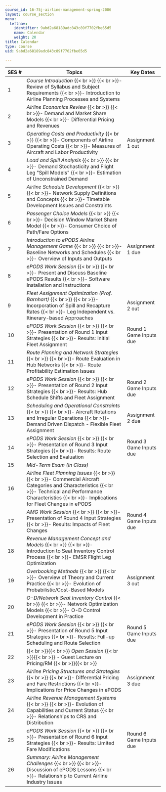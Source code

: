 ```yaml
---
course_id: 16-75j-airline-management-spring-2006
layout: course_section
menu:
  leftnav:
    identifier: 9abd2a68189adc843c89f7702fbe65d5
    name: Calendar
    weight: 20
title: Calendar
type: course
uid: 9abd2a68189adc843c89f7702fbe65d5

---
```


| SES # | Topics | Key Dates |
| --- | --- | --- |
| 1 | _Course Introduction_  {{< br >}}  {{< br >}}\- Review of Syllabus and Subject Requirements  {{< br >}}\- Introduction to Airline Planning Processes and Systems |  |
| 2 | _Airline Economics Review_  {{< br >}}  {{< br >}}\- Demand and Market Share Models  {{< br >}}\- Differential Pricing and Revenues |  |
| 3 | _Operating Costs and Productivity_  {{< br >}}  {{< br >}}\- Components of Airline Operating Costs  {{< br >}}\- Measures of Aircraft and Labor Productivity | Assignment 1 out |
| 4 | _Load and Spill Analysis_  {{< br >}}  {{< br >}}\- Demand Stochasticity and Flight Leg "Spill Models"  {{< br >}}\- Estimation of Unconstrained Demand |  |
| 5 | _Airline Schedule Development_  {{< br >}}  {{< br >}}\- Network Supply Definitions and Concepts  {{< br >}}\- Timetable Development Issues and Constraints |  |
| 6 | _Passenger Choice Models_  {{< br >}}  {{< br >}}\- Decision Window Market Share Model  {{< br >}}\- Consumer Choice of Path/Fare Options |  |
| 7 | _Introduction to ePODS Airline Management Game_  {{< br >}}  {{< br >}}\- Baseline Networks and Schedules  {{< br >}}\- Overview of Inputs and Outputs | Assignment 1 due |
| 8 | _ePODS Work Session_  {{< br >}}  {{< br >}}\- Present and Discuss Baseline ePODS Results  {{< br >}}\- Software Installation and Instructions |  |
| 9 | _Fleet Assignment Optimization (Prof. Barnhart)_  {{< br >}}  {{< br >}}\- Incorporation of Spill and Recapture Rates  {{< br >}}\- Leg Independent vs. Itinerary-based Approaches | Assignment 2 out |
| 10 | _ePODS Work Session_  {{< br >}}  {{< br >}}\- Presentation of Round 1 Input Strategies  {{< br >}}\- Results: Initial Fleet Assignment | Round 1 Game Inputs due |
| 11 | _Route Planning and Network Strategies_  {{< br >}}  {{< br >}}\- Route Evaluation in Hub Networks  {{< br >}}\- Route Profitability Estimation Issues |  |
| 12 | _ePODS Work Session_  {{< br >}}  {{< br >}}\- Presentation of Round 2 Input Strategies  {{< br >}}\- Results: Hub Schedule Shifts and Fleet Assignment | Round 2 Game Inputs due |
| 13 | _Scheduling and Operational Constraints_  {{< br >}}  {{< br >}}\- Aircraft Rotations and Irregular Operations  {{< br >}}\- Demand Driven Dispatch - Flexible Fleet Assignment | Assignment 2 due |
| 14 | _ePODS Work Session_  {{< br >}}  {{< br >}}\- Presentation of Round 3 Input Strategies  {{< br >}}\- Results: Route Selection and Evaluation | Round 3 Game Inputs due |
| 15 | _Mid-Term Exam (In Class)_ |  |
| 16 | _Airline Fleet Planning Issues_  {{< br >}}  {{< br >}}\- Commercial Aircraft Categories and Characteristics  {{< br >}}\- Technical and Performance Characteristics  {{< br >}}\- Implications for Fleet Changes in ePODS |  |
| 17 | _AMG Work Session_  {{< br >}}  {{< br >}}\- Presentation of Round 4 Input Strategies  {{< br >}}\- Results: Impacts of Fleet Changes | Round 4 Game Inputs due |
| 18 | _Revenue Management Concept and Models_  {{< br >}}  {{< br >}}\- Introduction to Seat Inventory Control Process  {{< br >}}\- EMSR Flight Leg Optimization |  |
| 19 | _Overbooking Methods_  {{< br >}}  {{< br >}}\- Overview of Theory and Current Practice  {{< br >}}\- Evolution of Probabilistic/Cost-Based Models | Assignment 3 out |
| 20 | _O-D/Network Seat Inventory Control_  {{< br >}}  {{< br >}}\- Network Optimization Models  {{< br >}}\- O-D Control Development in Practice |  |
| 21 | _ePODS Work Session_  {{< br >}}  {{< br >}}\- Presentation of Round 5 Input Strategies  {{< br >}}\- Results: Full-up Scheduling and Route Selection | Round 5 Game Inputs due |
| 22 |  {{< br >}}{{< br >}} _Open Session_ {{< br >}}{{< br >}} \- Guest Lecture on Pricing/RM {{< br >}}{{< br >}}  |  |
| 23 | _Airline Pricing Structures and Strategies_  {{< br >}}  {{< br >}}\- Differential Pricing and Fare Restrictions  {{< br >}}\- Implications for Price Changes in ePODS | Assignment 3 due |
| 24 | _Airline Revenue Management Systems_  {{< br >}}  {{< br >}}\- Evolution of Capabilities and Current Status  {{< br >}}\- Relationships to CRS and Distribution |  |
| 25 | _ePODS Work Session_  {{< br >}}  {{< br >}}\- Presentation of Round 6 Input Strategies  {{< br >}}\- Results: Limited Fare Modifications | Round 6 Game Inputs due |
| 26 | _Summary: Airline Management Challenges_  {{< br >}}  {{< br >}}\- Discussion of ePODS Lessons  {{< br >}}\- Relationship to Current Airline Industry Issues |